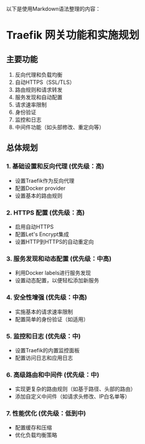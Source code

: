 以下是使用Markdown语法整理的内容：

# Traefik 网关功能和实施规划

## 主要功能

1. 反向代理和负载均衡
2. 自动HTTPS（SSL/TLS）
3. 路由规则和请求转发
4. 服务发现和自动配置
5. 请求速率限制
6. 身份验证
7. 监控和日志
8. 中间件功能（如头部修改、重定向等）

## 总体规划

### 1. 基础设置和反向代理 (优先级：高)
- 设置Traefik作为反向代理
- 配置Docker provider
- 设置基本的路由规则

### 2. HTTPS 配置 (优先级：高)
- 启用自动HTTPS
- 配置Let's Encrypt集成
- 设置HTTP到HTTPS的自动重定向

### 3. 服务发现和动态配置 (优先级：中高)
- 利用Docker labels进行服务发现
- 设置动态配置，以便轻松添加新服务

### 4. 安全性增强 (优先级：中高)
- 实施基本的请求速率限制
- 配置简单的身份验证（如适用）

### 5. 监控和日志 (优先级：中)
- 设置Traefik的内置监控面板
- 配置访问日志和应用日志

### 6. 高级路由和中间件 (优先级：中)
- 实现更复杂的路由规则（如基于路径、头部的路由）
- 添加自定义中间件（如请求头修改、IP白名单等）

### 7. 性能优化 (优先级：低到中)
- 配置缓存和压缩
- 优化负载均衡策略